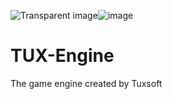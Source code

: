 <img src="https://images.coollogo.com/images/x.gif" alt="Transparent image"/>![image](https://user-images.githubusercontent.com/65312637/118659913-b6e28d00-b7bb-11eb-99f8-e6f87c20fbd0.png)

# TUX-Engine
The game engine created by Tuxsoft
